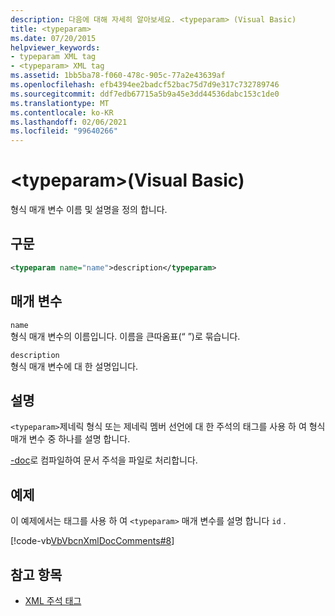 ```yaml
---
description: 다음에 대해 자세히 알아보세요. <typeparam> (Visual Basic)
title: <typeparam>
ms.date: 07/20/2015
helpviewer_keywords:
- typeparam XML tag
- <typeparam> XML tag
ms.assetid: 1bb5ba78-f060-478c-905c-77a2e43639af
ms.openlocfilehash: efb4394ee2badcf52bac75d7d9e317c732789746
ms.sourcegitcommit: ddf7edb67715a5b9a45e3dd44536dabc153c1de0
ms.translationtype: MT
ms.contentlocale: ko-KR
ms.lasthandoff: 02/06/2021
ms.locfileid: "99640266"
---
```

# <a name="typeparam-visual-basic"></a>\<typeparam>(Visual Basic)

형식 매개 변수 이름 및 설명을 정의 합니다.  
  
## <a name="syntax"></a>구문  
  
```xml  
<typeparam name="name">description</typeparam>  
```  
  
## <a name="parameters"></a>매개 변수  

 `name`  
 형식 매개 변수의 이름입니다. 이름을 큰따옴표(“ ”)로 묶습니다.  
  
 `description`  
 형식 매개 변수에 대 한 설명입니다.  
  
## <a name="remarks"></a>설명  

 `<typeparam>`제네릭 형식 또는 제네릭 멤버 선언에 대 한 주석의 태그를 사용 하 여 형식 매개 변수 중 하나를 설명 합니다.  
  
 [-doc](../../reference/command-line-compiler/doc.md)로 컴파일하여 문서 주석을 파일로 처리합니다.  
  
## <a name="example"></a>예제  

 이 예제에서는 태그를 사용 하 여 `<typeparam>` 매개 변수를 설명 합니다 `id` .  
  
 [!code-vb[VbVbcnXmlDocComments#8](~/samples/snippets/visualbasic/VS_Snippets_VBCSharp/VbVbcnXmlDocComments/VB/Class1.vb#8)]  
  
## <a name="see-also"></a>참고 항목

- [XML 주석 태그](index.md)
